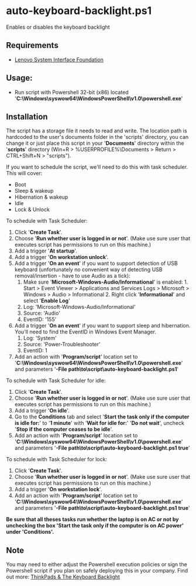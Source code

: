 # auto-keyboard-backlight.ps1
Enables or disables the keyboard backlight

## Requirements
- [Lenovo System Interface Foundation](https://pcsupport.lenovo.com/es/es/downloads/ds105970-lenovo-system-interface-foundation-for-windows-10-32-bit-64-bit-thinkpad-thinkcentre-ideapad-ideacentre-thinkstation)

## Usage:
- Run script with Powershell 32-bit (x86) located '**C:\Windows\syswow64\WindowsPowerShell\v1.0\powershell.exe**'

## Installation
The script has a storage file it needs to read and write. The location path is hardcoded to the user's documents folder in the 'scripts' directory, you can change it or just place this script in your '**Documents**' directory within the '**scripts**' directory (Win+R > %USERPROFILE%\Documents > Return > CTRL+Shift+N > "scripts").

If you want to schedule the script, we'll need to do this with task scheduler. This will cover:
- Boot
- Sleep & wakeup
- Hibernation & wakeup
- Idle
- Lock & Unlock

To schedule with Task Scheduler:
1. Click '**Create Task**'.
2. Choose '**Run whether user is logged in or not**'. (Make use sure user that executes script has permissions to run on this machine.)
3. Add a trigger '**At startup**'.
4. Add a trigger '**On workstation unlock**'.
5. Add a trigger '**On an event**' if you want to support detection of USB keyboard (unfortunately no convenient way of detecting USB removal/insertion - have to use Audio as a tick):
    1. Make sure '**Microsoft-Windows-Audio/Informational**' is enabled:
            1. Start > Event Viewer > Applications and Services Logs > Microsoft > Windows > Audio > Informational
            2. Right click '**Informational**' and select '**Enable Log**'
    3. Log: 'Microsoft-Windows-Audio/Informational'
    4. Source: 'Audio'
    5. EventID: '155'
6. Add a trigger '**On an event**' if you want to support sleep and hibernation. You'll need to find the EventID in Windows Event Manager.
    1. Log: 'System'
    2. Source: 'Power-Troubleshooter'
    3. EventID: 1
7. Add an action with '**Program/script**' location set to '**C:\Windows\syswow64\WindowsPowerShell\v1.0\powershell.exe**' and parameters '**-File path\to\script\auto-keyboard-backlight.ps1**'

To schedule with Task Scheduler for idle:
1. Click '**Create Task**'.
2. Choose '**Run whether user is logged in or not**'. (Make use sure user that executes script has permissions to run on this machine.)
3. Add a trigger '**On idle**'.
4. Go to the **Conditions** tab and select '**Start the task only if the computer is idle for:**' to '**1 minute**' with '**Wait for idle for:**' '**Do not wait**', uncheck '**Stop if the computer ceases to be idle**'.
5. Add an action with '**Program/script**' location set to '**C:\Windows\syswow64\WindowsPowerShell\v1.0\powershell.exe**' and parameters '**-File path\to\script\auto-keyboard-backlight.ps1 true**'

To schedule with Task Scheduler for lock:
1. Click '**Create Task**'.
2. Choose '**Run whether user is logged in or not**'. (Make use sure user that executes script has permissions to run on this machine.)
3. Add a trigger '**On workstation lock**'.
5. Add an action with '**Program/script**' location set to '**C:\Windows\syswow64\WindowsPowerShell\v1.0\powershell.exe**' and parameters '**-File path\to\script\auto-keyboard-backlight.ps1 true**'

**Be sure that all theses tasks run whether the laptop is on AC or not by unchecking the box 'Start the task only if the computer is on AC power' under 'Conditions'.**

## Note
You may need to either adjust the Powershell execution policies or sign the Powershell script if you plan on safely deploying this in your company. Find out more: [ThinkPads & The Keyboard Backlight](https://selfo.io/posts/thinkPads-and-the-keyboard-backlight.html)
